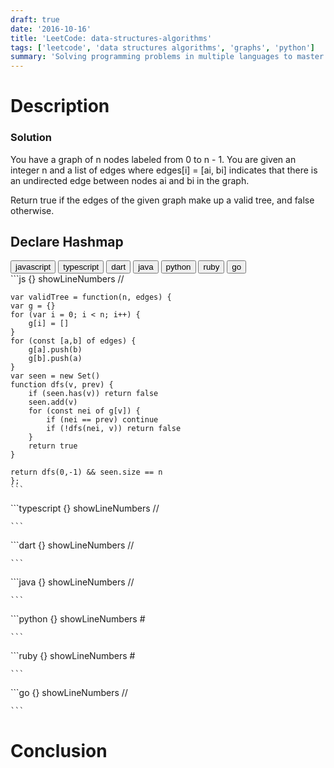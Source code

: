 ```yaml
---
draft: true
date: '2016-10-16'
title: 'LeetCode: data-structures-algorithms'
tags: ['leetcode', 'data structures algorithms', 'graphs', 'python']
summary: 'Solving programming problems in multiple languages to master syntax, data structures, and algorithms.'
---
```


# Description

### Solution

You have a graph of n nodes labeled from 0 to n - 1. You are given an integer n and a list of edges where edges[i] = [ai, bi] indicates that there is an undirected edge between nodes ai and bi in the graph.

Return true if the edges of the given graph make up a valid tree, and false otherwise.

## Declare Hashmap

<div className="tab-group">
  <div className="tab">
    <button id="js" className="tablinks">javascript</button>
    <button id="ts" className="tablinks">typescript</button>
    <button id="dart" className="tablinks">dart</button>
    <button id="java" className="tablinks">java</button>
    <button id="python" className="tablinks">python</button>
    <button id="ruby" className="tablinks">ruby</button>
    <button id="go" className="tablinks">go</button>
  </div>

  <div id="js" className="tabcontent">
    ```js {} showLineNumbers
    //

    var validTree = function(n, edges) {
    var g = {}
    for (var i = 0; i < n; i++) {
        g[i] = []
    }
    for (const [a,b] of edges) {
        g[a].push(b)
        g[b].push(a)
    }
    var seen = new Set()
    function dfs(v, prev) {
        if (seen.has(v)) return false
        seen.add(v)
        for (const nei of g[v]) {
            if (nei == prev) continue
            if (!dfs(nei, v)) return false
        }
        return true
    }

    return dfs(0,-1) && seen.size == n
    };
    ```

  </div>

  <div id="ts" className="tabcontent">
    ```typescript {} showLineNumbers
    //

    ```

  </div>

  <div id="dart" className="tabcontent">
    ```dart {} showLineNumbers
    //

    ```

  </div>

  <div id="java" className="tabcontent">
    ```java {} showLineNumbers
    //

    ```

  </div>

  <div id="python" className="tabcontent">
    ```python {} showLineNumbers
    #

    ```

  </div>

  <div id="ruby" className="tabcontent">
    ```ruby {} showLineNumbers
    #

    ```

  </div>

  <div id="go" className="tabcontent">
    ```go {} showLineNumbers
    //

    ```

  </div>
</div>

# Conclusion
